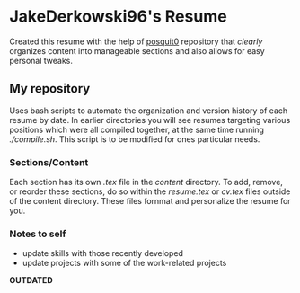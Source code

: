 # JakeDerkowski96's Resume

Created this resume with the help of [posquit0](#https://github.com/posquit0/Awesome-CV) repository that *clearly* organizes content into manageable sections and also allows for easy personal tweaks.

## My repository 

Uses bash scripts to automate the organization and version history of each resume by date. In earlier directories you will see resumes targeting various positions which were all compiled together, at the same time running *./compile.sh*. This script is to be modified for ones particular needs.

### Sections/Content

Each section has its own *.tex* file in the *content* directory. To add, remove, or reorder these sections, do so within the *resume.tex* or *cv.tex* files outside of the content directory. These files fornmat and personalize the resume for you.

### Notes to self

- update skills with those recently  developed 
- update projects with some of the work-related projects

**OUTDATED**